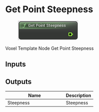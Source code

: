 # Get Point Steepness

<div align="left" data-full-width="false"><figure><img src="../../../.gitbook/assets/get_point_steepness.png" alt=""><figcaption></figcaption></figure></div>

Voxel Template Node Get Point Steepness

## Inputs

## Outputs

<table><thead><tr><th width="170">Name</th><th>Description</th></tr></thead><tbody><tr><td>Steepness</td><td>Steepness</td></tr></tbody></table>
